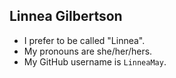 ## Linnea Gilbertson

- I prefer to be called "Linnea".
- My pronouns are she/her/hers.
- My GitHub username is `LinneaMay`.